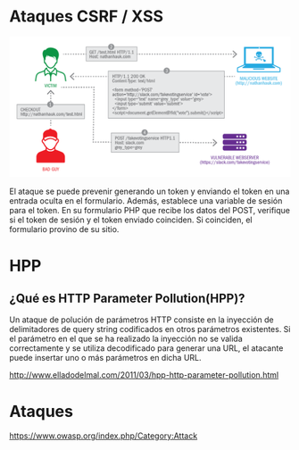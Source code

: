 # Ataques CSRF / XSS

![csrf](../csrf.png)

El ataque se puede prevenir generando un token y enviando el token en una entrada oculta en el formulario. Además, establece una variable de sesión para el token. En su formulario PHP que recibe los datos del POST, verifique si el token de sesión y el token enviado coinciden. Si coinciden, el formulario provino de su sitio.


# HPP

## ¿Qué es HTTP Parameter Pollution(HPP)?

Un ataque de polución de parámetros HTTP consiste en la inyección de delimitadores de query string codificados en otros parámetros existentes. Si el parámetro en el que se ha realizado la inyección no se valida correctamente y se utiliza decodificado para generar una URL, el atacante puede insertar uno o más parámetros en dicha URL. 

http://www.elladodelmal.com/2011/03/hpp-http-parameter-pollution.html


# Ataques

https://www.owasp.org/index.php/Category:Attack